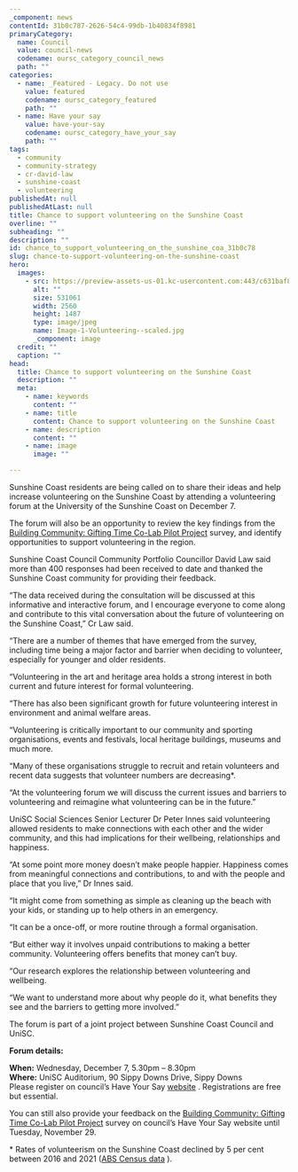 ```yaml
---
_component: news
contentId: 31b0c787-2626-54c4-99db-1b40834f8981
primaryCategory:
  name: Council
  value: council-news
  codename: oursc_category_council_news
  path: ""
categories:
  - name: _Featured - Legacy. Do not use
    value: featured
    codename: oursc_category_featured
    path: ""
  - name: Have your say
    value: have-your-say
    codename: oursc_category_have_your_say
    path: ""
tags:
  - community
  - community-strategy
  - cr-david-law
  - sunshine-coast
  - volunteering
publishedAt: null
publishedAtLast: null
title: Chance to support volunteering on the Sunshine Coast
overline: ""
subheading: ""
description: ""
id: chance_to_support_volunteering_on_the_sunshine_coa_31b0c78
slug: chance-to-support-volunteering-on-the-sunshine-coast
hero:
  images:
    - src: https://preview-assets-us-01.kc-usercontent.com:443/c631baf8-1b46-001f-580c-d0001b68b4a8/03bce9e1-5136-49ac-a1fc-9787667102c0/Image-1-Volunteering--scaled.jpg
      alt: ""
      size: 531061
      width: 2560
      height: 1487
      type: image/jpeg
      name: Image-1-Volunteering--scaled.jpg
      _component: image
  credit: ""
  caption: ""
head:
  title: Chance to support volunteering on the Sunshine Coast
  description: ""
  meta:
    - name: keywords
      content: ""
    - name: title
      content: Chance to support volunteering on the Sunshine Coast
    - name: description
      content: ""
    - name: image
      image: ""

---
```

Sunshine Coast residents are being called on to share their ideas and help increase volunteering on the Sunshine Coast by attending a volunteering forum at the University of the Sunshine Coast on December 7.

The forum will also be an opportunity to review the key findings from the [Building Community: Gifting Time Co-Lab Pilot Project](https://haveyoursay.sunshinecoast.qld.gov.au/building-community-gifting-time/volunteering-forum)
&#x20;survey, and identify opportunities to support volunteering in the region.

Sunshine Coast Council Community Portfolio Councillor David Law said more than 400 responses had been received to date and thanked the Sunshine Coast community for providing their feedback.

“The data received during the consultation will be discussed at this informative and interactive forum, and I encourage everyone to come along and contribute to this vital conversation about the future of volunteering on the Sunshine Coast,” Cr Law said.

“There are a number of themes that have emerged from the survey, including time being a major factor and barrier when deciding to volunteer, especially for younger and older residents.

“Volunteering in the art and heritage area holds a strong interest in both current and future interest for formal volunteering.

“There has also been significant growth for future volunteering interest in environment and animal welfare areas.

“Volunteering is critically important to our community and sporting organisations, events and festivals, local heritage buildings, museums and much more.

“Many of these organisations struggle to recruit and retain volunteers and recent data suggests that volunteer numbers are decreasing\*.

“At the volunteering forum we will discuss the current issues and barriers to volunteering and reimagine what volunteering can be in the future.”

UniSC Social Sciences Senior Lecturer Dr Peter Innes said volunteering allowed residents to make connections with each other and the wider community, and this had implications for their wellbeing, relationships and happiness.

“At some point more money doesn’t make people happier. Happiness comes from meaningful connections and contributions, to and with the people and place that you live,” Dr Innes said.

“It might come from something as simple as cleaning up the beach with your kids, or standing up to help others in an emergency.

“It can be a once-off, or more routine through a formal organisation.

“But either way it involves unpaid contributions to making a better community. Volunteering offers benefits that money can’t buy.

“Our research explores the relationship between volunteering and wellbeing.

“We want to understand more about why people do it, what benefits they see and the barriers to getting more involved.”

The forum is part of a joint project between Sunshine Coast Council and UniSC.

**Forum details:**

**When:** Wednesday, December 7, 5.30pm – 8.30pm\
**Where:** UniSC Auditorium, 90 Sippy Downs Drive, Sippy Downs\
Please register on council’s Have Your Say [website](https://haveyoursay.sunshinecoast.qld.gov.au/building-community-gifting-time/volunteering-forum)
. Registrations are free but essential.

You can still also provide your feedback on the [Building Community: Gifting Time Co-Lab Pilot Project](https://haveyoursay.sunshinecoast.qld.gov.au/building-community-gifting-time)
&#x20;survey on council’s Have Your Say website until Tuesday, November 29.

\* Rates of volunteerism on the Sunshine Coast declined by 5 per cent between 2016 and 2021 ([ABS Census data](https://www.abs.gov.au/census)
).
